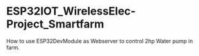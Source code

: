 # ESP32IOT_WirelessElec-Project_Smartfarm
How to use ESP32DevModule as Webserver to control 2hp Water pump in farm.

